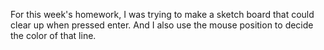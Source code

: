 For this week's homework, I was trying to make a sketch board that could clear up when pressed enter. And I also use the mouse position
to decide the color of that line.
